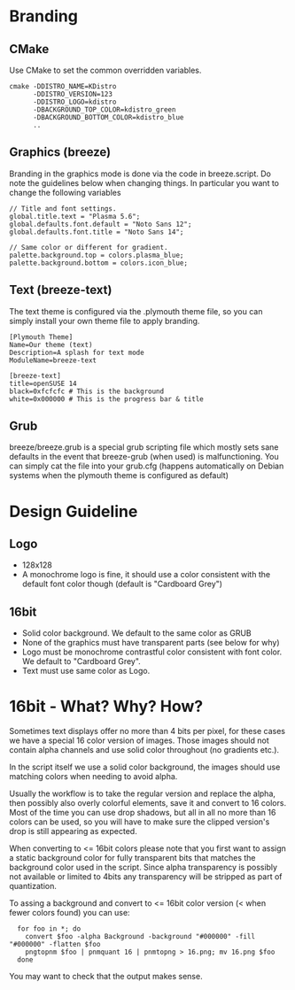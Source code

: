 # Branding
## CMake
Use CMake to set the common overridden variables.
```
cmake -DDISTRO_NAME=KDistro
      -DDISTRO_VERSION=123
      -DDISTRO_LOGO=kdistro
      -DBACKGROUND_TOP_COLOR=kdistro_green
      -DBACKGROUND_BOTTOM_COLOR=kdistro_blue
      ..
```

## Graphics (breeze)

Branding in the graphics mode is done via the code in
breeze.script. Do note the guidelines below when changing things.
In particular you want to change the following variables

```
// Title and font settings.
global.title.text = "Plasma 5.6";
global.defaults.font.default = "Noto Sans 12";
global.defaults.font.title = "Noto Sans 14";

// Same color or different for gradient.
palette.background.top = colors.plasma_blue;
palette.background.bottom = colors.icon_blue;
```

## Text (breeze-text)

The text theme is configured via the .plymouth theme file,
so you can simply install your own theme file to apply branding.

```
[Plymouth Theme]
Name=Our theme (text)
Description=A splash for text mode
ModuleName=breeze-text

[breeze-text]
title=openSUSE 14
black=0xfcfcfc # This is the background
white=0x000000 # This is the progress bar & title
```

## Grub

breeze/breeze.grub is a special grub scripting file which mostly sets sane
defaults in the event that breeze-grub (when used) is malfunctioning. You can
simply cat the file into your grub.cfg (happens automatically on Debian systems
when the plymouth theme is configured as default)

# Design Guideline
## Logo

- 128x128
- A monochrome logo is fine, it should use a color consistent with the
  default font color though (default is "Cardboard Grey")

## 16bit

- Solid color background. We default to the same color as GRUB
- None of the graphics must have transparent parts (see below for why)
- Logo must be monochrome contrastful color consistent with font color.
  We default to "Cardboard Grey".
- Text must use same color as Logo.

# 16bit - What? Why? How?
Sometimes text displays offer no more than 4 bits per pixel, for these cases we
have a special 16 color version of images. Those images should not contain
alpha channels and use solid color throughout (no gradients etc.).

In the script itself we use a solid color background, the images should use
matching colors when needing to avoid alpha.

Usually the workflow is to take the regular version and replace the alpha,
then possibly also overly colorful elements, save it and convert to 16 colors.
Most of the time you can use drop shadows, but all in all no more than 16
colors can be used, so you will have to make sure the clipped version's drop
is still appearing as expected.

When converting to <= 16bit colors please note that you first want to assign a
static background color for fully transparent bits that matches the background
color used in the script. Since alpha transparency is possibly not available
or limited to 4bits any transparency will be stripped as part of quantization.

To assing a background and convert to <= 16bit color version
(< when fewer colors found) you can use:
```
  for foo in *; do
    convert $foo -alpha Background -background "#000000" -fill "#000000" -flatten $foo
    pngtopnm $foo | pnmquant 16 | pnmtopng > 16.png; mv 16.png $foo
  done
```

You may want to check that the output makes sense.
